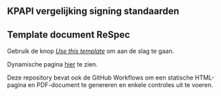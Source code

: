 ## KPAPI vergelijking signing standaarden


## Template document ReSpec

Gebruik de knop [_Use this template_](https://github.com/Logius-standaarden/ReSpec-template/generate) om aan de slag te gaan.

Dynamische pagina [hier](https://logius-standaarden.github.io/ReSpec-template/) te zien.

Deze repository bevat ook de GitHub Workflows om een statische HTML-pagina en PDF-document te genereren en enkele controles uit te voeren.
